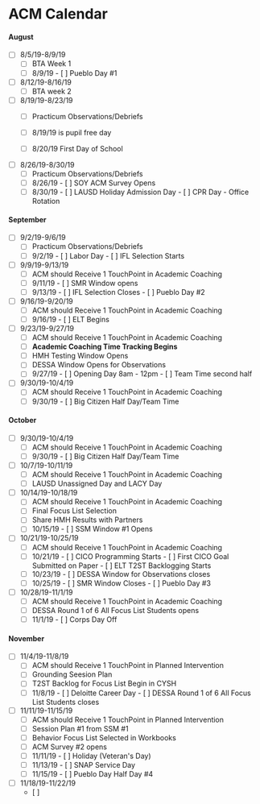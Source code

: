 # ACM Calendar

<!-- tabs:start -->
#### **August**
- [ ] 8/5/19-8/9/19
	- [ ] BTA Week 1
	- [ ] 8/9/19
			- [ ] Pueblo Day #1

- [ ] 8/12/19-8/16/19
	- [ ] BTA week 2

- [ ] 8/19/19-8/23/19
	- [ ] Practicum Observations/Debriefs
	- [ ] 8/19/19 is pupil free day
	- [ ] 8/20/19 First Day of School


- [ ] 8/26/19-8/30/19
	- [ ] Practicum Observations/Debriefs
	- [ ] 8/26/19
			- [ ] SOY ACM Survey Opens
	- [ ] 8/30/19
			- [ ] LAUSD Holiday Admission Day
			- [ ] CPR Day - Office Rotation

#### **September**
- [ ] 9/2/19-9/6/19
	- [ ] Practicum Observations/Debriefs
	- [ ] 9/2/19
			- [ ] Labor Day
			- [ ] IFL Selection Starts

- [ ] 9/9/19-9/13/19
	- [ ] ACM should Receive 1 TouchPoint in Academic Coaching
	- [ ] 9/11/19 
			- [ ] SMR Window opens
	- [ ] 9/13/19
			- [ ] IFL Selection Closes
			- [ ] Pueblo Day #2

- [ ] 9/16/19-9/20/19
	- [ ] ACM should Receive 1 TouchPoint in Academic Coaching
	- [ ] 9/16/19
			- [ ] ELT Begins

- [ ] 9/23/19-9/27/19
	- [ ] ACM should Receive 1 TouchPoint in Academic Coaching
	- [ ] **Academic Coaching Time Tracking Begins**
	- [ ] HMH Testing Window Opens
	- [ ] DESSA Window Opens for Observations
	- [ ] 9/27/19
			- [ ] Opening Day 8am - 12pm
			- [ ] Team Time second half
- [ ] 9/30/19-10/4/19
	- [ ] ACM should Receive 1 TouchPoint in Academic Coaching
	- [ ] 9/30/19
			- [ ] Big Citizen Half Day/Team Time

#### **October**
- [ ] 9/30/19-10/4/19
	- [ ] ACM should Receive 1 TouchPoint in Academic Coaching
	- [ ] 9/30/19
			- [ ] Big Citizen Half Day/Team Time

- [ ] 10/7/19-10/11/19
	- [ ] ACM should Receive 1 TouchPoint in Academic Coaching
	- [ ] LAUSD Unassigned Day and LACY Day

- [ ] 10/14/19-10/18/19
	- [ ] ACM should Receive 1 TouchPoint in Academic Coaching
	- [ ] Final Focus List Selection
	- [ ] Share HMH Results with Partners
	- [ ] 10/15/19
			- [ ] SSM Window #1 Opens

- [ ] 10/21/19-10/25/19
	- [ ] ACM should Receive 1 TouchPoint in Academic Coaching
	- [ ] 10/21/19
			- [ ] CICO Programming Starts
			- [ ] First CICO Goal Submitted on Paper
			- [ ] ELT T2ST Backlogging Starts
	- [ ] 10/23/19
			- [ ] DESSA Window for Observations closes
	- [ ] 10/25/19 
			- [ ] SMR Window Closes 
			- [ ] Pueblo Day #3

- [ ] 10/28/19-11/1/19
	- [ ] ACM should Receive 1 TouchPoint in Academic Coaching
	- [ ] DESSA Round 1 of 6 All Focus List Students opens
	- [ ] 11/1/19
			- [ ] Corps Day Off

#### **November**
- [ ] 11/4/19-11/8/19
	- [ ] ACM should Receive 1 TouchPoint in Planned Intervention
	- [ ] Grounding Seesion Plan
	- [ ] T2ST Backlog for Focus List Begin in CYSH
	- [ ] 11/8/19
			- [ ] Deloitte Career Day
			- [ ] DESSA Round 1 of 6 All Focus List Students closes

- [ ] 11/11/19-11/15/19
	- [ ] ACM should Receive 1 TouchPoint in Planned Intervention
	- [ ] Session Plan #1 from SSM #1
	- [ ] Behavior Focus List Selected in Workbooks
	- [ ] ACM Survey #2 opens
	- [ ] 11/11/19
			- [ ] Holiday (Veteran's Day)
	- [ ] 11/13/19
			- [ ] SNAP Service Day
	- [ ] 11/15/19
			- [ ] Pueblo Day Half Day #4

- [ ] 11/18/19-11/22/19
	- [ ] 


<!-- tabs:end -->